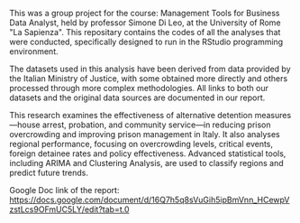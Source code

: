 This was a group project for the course: Management Tools for Business Data Analyst, held by professor Simone Di Leo, at the University of Rome "La Sapienza". This repositary contains the codes of all the analyses that were conducted, specifically designed to run in the RStudio programming environment.

The datasets used in this analysis have been derived from data provided by the Italian Ministry of Justice, with some obtained more directly and others processed through more complex methodologies. All links to both our datasets and the original data sources are documented in our report.

This research examines the effectiveness of alternative detention measures—house arrest, probation, and community service—in reducing prison overcrowding and improving prison management in Italy. It also analyses regional performance, focusing on overcrowding levels, critical events, foreign detainee rates and policy effectiveness. Advanced statistical tools, including ARIMA and Clustering Analysis, are used to classify regions and predict future trends.
 
Google Doc link of the report: https://docs.google.com/document/d/16Q7h5q8sVuGih5ipBmVnn_HCewpVzstLcs9OFmUC5LY/edit?tab=t.0
